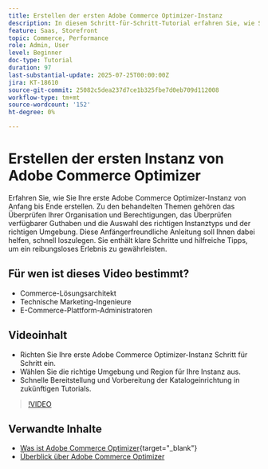```yaml
---
title: Erstellen der ersten Adobe Commerce Optimizer-Instanz
description: In diesem Schritt-für-Schritt-Tutorial erfahren Sie, wie Sie Ihre erste Adobe Commerce Optimizer-Instanz erstellen.
feature: Saas, Storefront
topic: Commerce, Performance
role: Admin, User
level: Beginner
doc-type: Tutorial
duration: 97
last-substantial-update: 2025-07-25T00:00:00Z
jira: KT-18610
source-git-commit: 25082c5dea237d7ce1b325fbe7d0eb709d112008
workflow-type: tm+mt
source-wordcount: '152'
ht-degree: 0%

---
```



# Erstellen der ersten Instanz von Adobe Commerce Optimizer

Erfahren Sie, wie Sie Ihre erste Adobe Commerce Optimizer-Instanz von Anfang bis Ende erstellen. Zu den behandelten Themen gehören das Überprüfen Ihrer Organisation und Berechtigungen, das Überprüfen verfügbarer Guthaben und die Auswahl des richtigen Instanztyps und der richtigen Umgebung. Diese Anfängerfreundliche Anleitung soll Ihnen dabei helfen, schnell loszulegen. Sie enthält klare Schritte und hilfreiche Tipps, um ein reibungsloses Erlebnis zu gewährleisten.

## Für wen ist dieses Video bestimmt?

* Commerce-Lösungsarchitekt
* Technische Marketing-Ingenieure
* E-Commerce-Plattform-Administratoren

## Videoinhalt

* Richten Sie Ihre erste Adobe Commerce Optimizer-Instanz Schritt für Schritt ein.
* Wählen Sie die richtige Umgebung und Region für Ihre Instanz aus.
* Schnelle Bereitstellung und Vorbereitung der Katalogeinrichtung in zukünftigen Tutorials.

>[!VIDEO](https://video.tv.adobe.com/v/3469877?learn=on&enablevpops)

## Verwandte Inhalte

* [Was ist Adobe Commerce Optimizer](https://experienceleague.adobe.com/de/docs/commerce/optimizer/overview){target="_blank"}
* [Überblick über Adobe Commerce Optimizer](https://experienceleague.adobe.com/de/docs/commerce-learn/tutorials/adobe-commerce-optimizer/overview)
